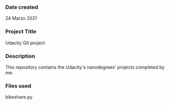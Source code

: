 ### Date created
24 Marzo 2021

### Project Title
Udacity Git project

### Description
This repository contains the Udacity's nanodegrees' projects completed by me.

### Files used
bikeshare.py



